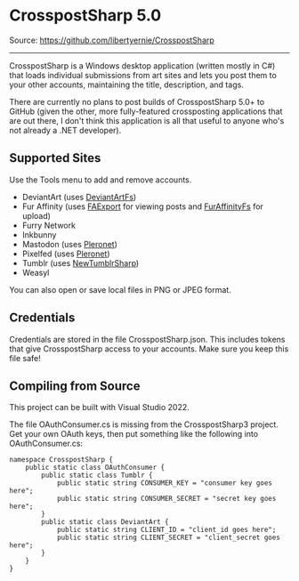 CrosspostSharp 5.0
==================

Source: https://github.com/libertyernie/CrosspostSharp

------------------

CrosspostSharp is a Windows desktop application (written mostly in C#) that
loads individual submissions from art sites and lets you post them to your
other accounts, maintaining the title, description, and tags.

There are currently no plans to post builds of CrosspostSharp 5.0+ to GitHub
(given the other, more fully-featured crossposting applications that are out
there, I don't think this application is all that useful to anyone who's not
already a .NET developer).

Supported Sites
---------------

Use the Tools menu to add and remove accounts.

* DeviantArt (uses [DeviantArtFs](https://github.com/IsaacSchemm/DeviantArtFs))
* Fur Affinity (uses [FAExport](https://faexport.spangle.org.uk/) for viewing
  posts and [FurAffinityFs](https://github.com/IsaacSchemm/FurAffinityFs) for
  upload)
* Furry Network
* Inkbunny
* Mastodon (uses [Pleronet](https://github.com/Solexid/Pleronet))
* Pixelfed (uses [Pleronet](https://github.com/Solexid/Pleronet))
* Tumblr (uses [NewTumblrSharp](https://github.com/piedoom/TumblrSharp))
* Weasyl

You can also open or save local files in PNG or JPEG format.

Credentials
-----------

Credentials are stored in the file CrosspostSharp.json. This includes tokens
that give CrosspostSharp access to your accounts. Make sure you keep
this file safe!

Compiling from Source
---------------------

This project can be built with Visual Studio 2022.

The file OAuthConsumer.cs is missing from the CrosspostSharp3 project. Get your own
OAuth keys, then put something like the following into OAuthConsumer.cs:

    namespace CrosspostSharp {
        public static class OAuthConsumer {
            public static class Tumblr {
                public static string CONSUMER_KEY = "consumer key goes here";
                public static string CONSUMER_SECRET = "secret key goes here";
            }
            public static class DeviantArt {
                public static string CLIENT_ID = "client_id goes here";
                public static string CLIENT_SECRET = "client_secret goes here";
            }
        }
    }
